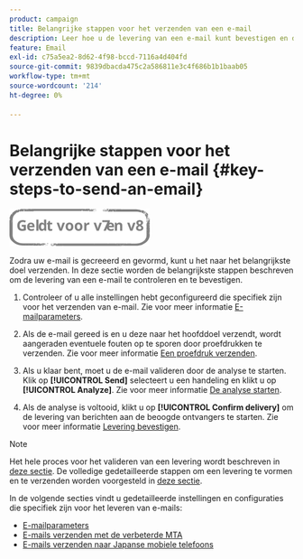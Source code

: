 ```yaml
---
product: campaign
title: Belangrijke stappen voor het verzenden van een e-mail
description: Leer hoe u de levering van een e-mail kunt bevestigen en de specifieke kenmerken van het verzenden van e-mailberichten kunt ontdekken
feature: Email
exl-id: c75a5ea2-8d62-4f98-bccd-7116a4d404fd
source-git-commit: 9839dbacda475c2a586811e3c4f686b1b1baab05
workflow-type: tm+mt
source-wordcount: '214'
ht-degree: 0%

---
```


# Belangrijke stappen voor het verzenden van een e-mail {#key-steps-to-send-an-email}

![](../../assets/common.svg)

Zodra uw e-mail is gecreeerd en gevormd, kunt u het naar het belangrijkste doel verzenden. In deze sectie worden de belangrijkste stappen beschreven om de levering van een e-mail te controleren en te bevestigen.

1. Controleer of u alle instellingen hebt geconfigureerd die specifiek zijn voor het verzenden van e-mail. Zie voor meer informatie [E-mailparameters](email-parameters.md).
1. Als de e-mail gereed is en u deze naar het hoofddoel verzendt, wordt aangeraden eventuele fouten op te sporen door proefdrukken te verzenden. Zie voor meer informatie [Een proefdruk verzenden](steps-validating-the-delivery.md#sending-a-proof).

1. Als u klaar bent, moet u de e-mail valideren door de analyse te starten. Klik op **[!UICONTROL Send]** selecteert u een handeling en klikt u op **[!UICONTROL Analyze]**. Zie voor meer informatie [De analyse starten](steps-validating-the-delivery.md#analyzing-the-delivery).

1. Als de analyse is voltooid, klikt u op **[!UICONTROL Confirm delivery]** om de levering van berichten aan de beoogde ontvangers te starten. Zie voor meer informatie [Levering bevestigen](steps-sending-the-delivery.md#confirming-delivery).

   <!--Add screenshot with analysis done and Confirm delivery button activated.-->

>[!NOTE]
>
>Het hele proces voor het valideren van een levering wordt beschreven in [deze sectie](steps-validating-the-delivery.md). De volledige gedetailleerde stappen om een levering te vormen en te verzenden worden voorgesteld in [deze sectie](steps-sending-the-delivery.md).

In de volgende secties vindt u gedetailleerde instellingen en configuraties die specifiek zijn voor het leveren van e-mails:
<!--* [Generating the mirror page](generating-mirror-page.md)
* [Email BCC](email-bcc.md)-->
* [E-mailparameters](email-parameters.md)
* [E-mails verzenden met de verbeterde MTA](sending-with-enhanced-mta.md)
* [E-mails verzenden naar Japanse mobiele telefoons](sending-emails-on-japanese-mobiles.md)
